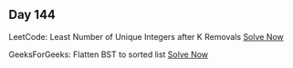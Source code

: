 ## Day 144

LeetCode: Least Number of Unique Integers after K Removals 
[Solve Now](https://leetcode.com/problems/least-number-of-unique-integers-after-k-removals/description/)

GeeksForGeeks: Flatten BST to sorted list 
[Solve Now](https://www.geeksforgeeks.org/problems/flatten-bst-to-sorted-list--111950/1)